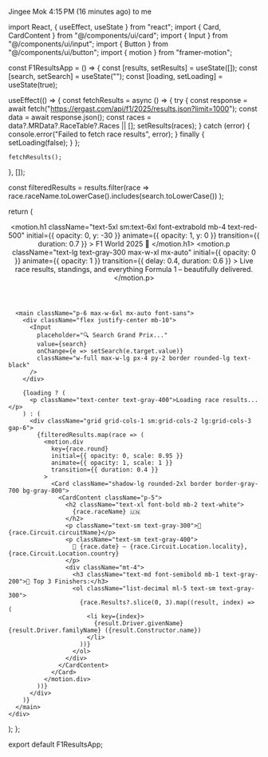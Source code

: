 
Jingee Mok
4:15 PM (16 minutes ago)
to me

import React, { useEffect, useState } from "react";
import { Card, CardContent } from "@/components/ui/card";
import { Input } from "@/components/ui/input";
import { Button } from "@/components/ui/button";
import { motion } from "framer-motion";

const F1ResultsApp = () => {
  const [results, setResults] = useState([]);
  const [search, setSearch] = useState("");
  const [loading, setLoading] = useState(true);

  useEffect(() => {
    const fetchResults = async () => {
      try {
        const response = await fetch("https://ergast.com/api/f1/2025/results.json?limit=1000");
        const data = await response.json();
        const races = data?.MRData?.RaceTable?.Races || [];
        setResults(races);
      } catch (error) {
        console.error("Failed to fetch race results", error);
      } finally {
        setLoading(false);
      }
    };

    fetchResults();
  }, []);

  const filteredResults = results.filter(race =>
    race.raceName.toLowerCase().includes(search.toLowerCase())
  );

  return (
    <div className="min-h-screen bg-gradient-to-b from-black via-gray-900 to-black text-white">
      <header className="text-center py-20 bg-black">
        <motion.h1
          className="text-5xl sm:text-6xl font-extrabold mb-4 text-red-500"
          initial={{ opacity: 0, y: -30 }}
          animate={{ opacity: 1, y: 0 }}
          transition={{ duration: 0.7 }}
        >
          F1 World 2025 🏁
        </motion.h1>
        <motion.p
          className="text-lg text-gray-300 max-w-xl mx-auto"
          initial={{ opacity: 0 }}
          animate={{ opacity: 1 }}
          transition={{ delay: 0.4, duration: 0.6 }}
        >
          Live race results, standings, and everything Formula 1 – beautifully delivered.
        </motion.p>
      </header>

      <main className="p-6 max-w-6xl mx-auto font-sans">
        <div className="flex justify-center mb-10">
          <Input
            placeholder="🔍 Search Grand Prix..."
            value={search}
            onChange={e => setSearch(e.target.value)}
            className="w-full max-w-lg px-4 py-2 border rounded-lg text-black"
          />
        </div>

        {loading ? (
          <p className="text-center text-gray-400">Loading race results...</p>
        ) : (
          <div className="grid grid-cols-1 sm:grid-cols-2 lg:grid-cols-3 gap-6">
            {filteredResults.map(race => (
              <motion.div
                key={race.round}
                initial={{ opacity: 0, scale: 0.95 }}
                animate={{ opacity: 1, scale: 1 }}
                transition={{ duration: 0.4 }}
              >
                <Card className="shadow-lg rounded-2xl border border-gray-700 bg-gray-800">
                  <CardContent className="p-5">
                    <h2 className="text-xl font-bold mb-2 text-white">
                      {race.raceName} 🇺🇳
                    </h2>
                    <p className="text-sm text-gray-300">📍 {race.Circuit.circuitName}</p>
                    <p className="text-sm text-gray-400">
                      📅 {race.date} – {race.Circuit.Location.locality}, {race.Circuit.Location.country}
                    </p>
                    <div className="mt-4">
                      <h3 className="text-md font-semibold mb-1 text-gray-200">🥇 Top 3 Finishers:</h3>
                      <ol className="list-decimal ml-5 text-sm text-gray-300">
                        {race.Results?.slice(0, 3).map((result, index) => (
                          <li key={index}>
                            {result.Driver.givenName} {result.Driver.familyName} ({result.Constructor.name})
                          </li>
                        ))}
                      </ol>
                    </div>
                  </CardContent>
                </Card>
              </motion.div>
            ))}
          </div>
        )}
      </main>
    </div>
  );
};

export default F1ResultsApp;
